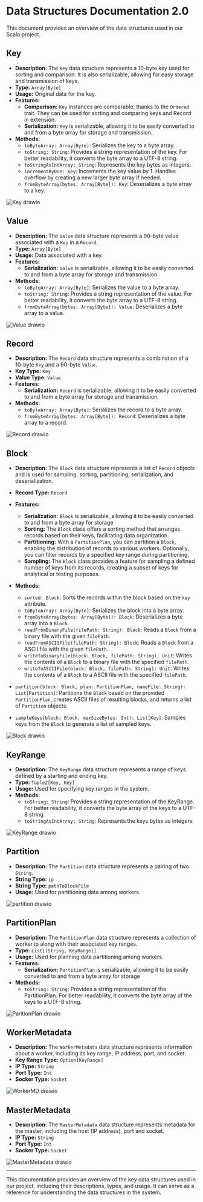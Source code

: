 # Data Structures Documentation 2.0

This document provides an overview of the data structures  used in our Scala project.

## Key

- **Description:** The `Key` data structure represents a 10-byte key used for sorting and comparison. It is also serializable, allowing for easy storage and transmission of keys.
- **Type:** `Array[Byte]`
- **Usage:** Original data for the key.
- **Features:**
  - **Comparison:** `Key` instances are comparable, thanks to the `Ordered` trait. They can be used for sorting and comparing keys and Record in extension.
  - **Serialization:** `Key` is serializable, allowing it to be easily converted to and from a byte array for storage and transmission.
- **Methods:**
  - `toByteArray: Array[Byte]`: Serializes the key to a byte array.
  - `toString: String`: Provides a string representation of the key. For better readability, it converts the byte array to a UTF-8 string.
  - `toStringAsIntArray: String`: Represents the key bytes as integers.
  - `incrementByOne: Key`: Increments the key value by 1. Handles overflow by creating a new larger byte array if needed.
  - `fromByteArray(bytes: Array[Byte]): Key`: Deserializes a byte array to a key.

![Key drawio](https://github.com/AlexDevauchelle/434project/assets/70631774/bc8fa13c-3ea1-4e86-bbce-acaaa4f75828)

## Value

- **Description:** The `Value` data structure represents a 90-byte value associated with a `Key` in a `Record`.
- **Type:** `Array[Byte]`
- **Usage:** Data associated with a key.
- **Features:**
  - **Serialization:** `Value` is serializable, allowing it to be easily converted to and from a byte array for storage and transmission.
- **Methods:**
  - `toByteArray: Array[Byte]`: Serializes the value to a byte array.
  - `toString: String`: Provides a string representation of the value. For better readability, it converts the byte array to a UTF-8 string.
  - `fromByteArray(bytes: Array[Byte]): Value`: Deserializes a byte array to a value.

![Value drawio](https://github.com/AlexDevauchelle/434project/assets/70631774/eca4ef4c-1f04-4dd1-93ce-2d4d4b5ae127)

## Record

- **Description:** The `Record` data structure represents a combination of a 10-byte `Key` and a 90-byte `Value`.
- **Key Type:** `Key`
- **Value Type:** `Value`
- **Features:**
  - **Serialization:** `Record` is serializable, allowing it to be easily converted to and from a byte array for storage and transmission.
- **Methods:**
  - `toByteArray: Array[Byte]`: Serializes the record to a byte array.
  - `fromByteArray(bytes: Array[Byte]): Record`: Deserializes a byte array to a record.

![Record drawio](https://github.com/AlexDevauchelle/434project/assets/70631774/cd2afd59-efe6-455d-bd45-38f5321b790e)

## Block

- **Description:** The `Block` data structure represents a list of `Record` objects and is used for sampling, sorting, partitioning, serialization, and deserialization.
- **Record Type:** `Record`
- **Features:**
  - **Serialization:** `Block` is serializable, allowing it to be easily converted to and from a byte array for storage 
  - **Sorting:** The `Block` class offers a sorting method that arranges records based on their keys, facilitating data organization.
  - **Partitioning:** With a `PartitionPlan`, you can partition a `Block`, enabling the distribution of records to various workers. Optionally, you can filter records by a specified key range during partitioning.
  - **Sampling:** The `Block` class provides a feature for sampling a defined number of keys from its records, creating a subset of keys for analytical or testing purposes.
- **Methods:**
  - `sorted: Block`: Sorts the records within the block based on the `key` attribute.
  - `toByteArray: Array[Byte]`: Serializes the block into a byte array.
  - `fromByteArray(bytes: Array[Byte]): Block`: Deserializes a byte array into a `Block`.
  - `readFromBinaryFile(filePath: String): Block`: Reads a `Block` from a binary file with the given `filePath`.
  - `readFromASCIIFile(filePath: String): Block`: Reads a `Block` from a ASCII file with the given `filePath`.
  - `writeToBinaryFile(block: Block, filePath: String): Unit`: Writes the contents of a `Block` to a binary file with the specified `filePath`.
  - `writeToASCIIFile(block: Block, filePath: String): Unit`: Writes the contents of a `Block` to a ASCII file with the specified `filePath`.
 - `partition(block: Block, plan: PartitionPlan, nameFile: String): List[Partition]`: Partitions the `Block` based on the provided `PartitionPlan`, creates ASCII files of resulting blocks, and returns a list of `Partition` objects.

  - `sampleKeys(block: Block, maxSizeBytes: Int): List[Key]`: Samples keys from the `Block` to generate a list of sampled keys.

![Block drawio](https://github.com/AlexDevauchelle/434project/assets/70631774/839ee778-ae64-45a9-b48a-53813f97f39b)

## KeyRange

- **Description:** The `KeyRange` data structure represents a range of keys defined by a starting and ending key.
- **Type:** `Tuple2[Key, Key]`
- **Usage:** Used for specifying key ranges in the system.
- **Methods:**
  - `toString: String`: Provides a string representation of the KeyRange. For better readability, it converts the byte array of the keys to a UTF-8 string.
  - `toStringAsIntArray: String`: Represents the keys bytes as integers.

![KeyRange drawio](https://github.com/AlexDevauchelle/434project/assets/70631774/2f9cca08-0057-41b9-9286-50588cf84f96)

## Partition

- **Description:** The `Partition` data structure represents a pairing of two `String`.
- **String Type:** `ip`
- **String Type:** `pathToBlockFile`
- **Usage:** Used for partitioning data among workers.

![partition drawio](https://github.com/AlexDevauchelle/434project/assets/70631774/75ce060a-713e-45ce-8654-91734326cacd)

## PartitionPlan

- **Description:** The `PartitionPlan` data structure represents a collection of worker ip along with their associated key ranges.
- **Type:** `List[(String, KeyRange)]`
- **Usage:** Used for planning data partitioning among workers.
- **Features:**
  - **Serialization:** `PartitionPlan` is serializable, allowing it to be easily converted to and from a byte array for storage 
- **Methods:**
  - `toString: String`: Provides a string representation of the PartitionPlan. For better readability, it converts the byte array of the keys to a UTF-8 string.

![ParitionPlan drawio](https://github.com/AlexDevauchelle/434project/assets/70631774/1e548918-eb6c-4671-aaeb-c1c4f8c1c540)

## WorkerMetadata

- **Description:** The `WorkerMetadata` data structure represents information about a worker, including its key range, IP address, port, and socket.
- **Key Range Type:** `Option[KeyRange]`
- **IP Type:** `String`
- **Port Type:** `Int`
- **Socker Type:** `Socket`

![WorkerMD drawio](https://github.com/AlexDevauchelle/434project/assets/70631774/2264c206-ff86-45bd-bcd9-72ae94ff6c9f)

## MasterMetadata

- **Description:** The `MasterMetadata` data structure represents metadata for the master, including the host (IP address), port and socket.
- **IP Type:** `String`
- **Port Type:** `Int`
- **Socker Type:** `Socket`

![MasterMetadata drawio](https://github.com/AlexDevauchelle/434project/assets/70631774/f2b9c3fb-2206-449f-a1b0-b85e8bd9cd6d)

---

This documentation provides an overview of the key data structures used in our project, including their descriptions, types, and usage. It can serve as a reference for understanding the data structures in the system.
